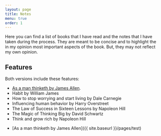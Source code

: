 ```yaml
---
layout: page
title: Notes
menu: true
order: 1
---
```


Here you can find a list of books that I have read and the notes that I have taken during the process. They are meant to be concise and to highlight the in my opinion most important aspects of the book. But, they may not reflect my own opinion.


## Features
Both versions include these features:

- <a href="{{ site.baseurl }}/pdfs/resume_online.pdf" target="_blank">As a man thinketh by James Allen</a>.
- Habit by William James
- How to stop worrying and start living by Dale Carnegie
- Influencing human behavior by Harry Overstreet
- The Law of Success in Sixteen Lessons by Napoleon Hill
- The Magic of Thinking Big by David Schwartz
- Think and grow rich by Napoleon Hill
* [As a man thinketh by James Allen]({{ site.baseurl }}/pages/test)

